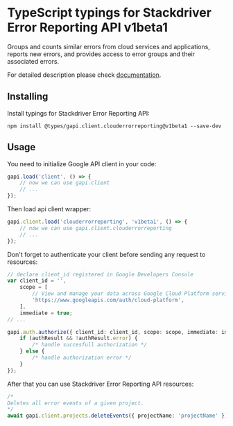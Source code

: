 # TypeScript typings for Stackdriver Error Reporting API v1beta1

Groups and counts similar errors from cloud services and applications, reports new errors, and provides access to error groups and their associated errors.

For detailed description please check [documentation](https://cloud.google.com/error-reporting/).

## Installing

Install typings for Stackdriver Error Reporting API:

```
npm install @types/gapi.client.clouderrorreporting@v1beta1 --save-dev
```

## Usage

You need to initialize Google API client in your code:

```typescript
gapi.load('client', () => {
    // now we can use gapi.client
    // ...
});
```

Then load api client wrapper:

```typescript
gapi.client.load('clouderrorreporting', 'v1beta1', () => {
    // now we can use gapi.client.clouderrorreporting
    // ...
});
```

Don't forget to authenticate your client before sending any request to resources:

```typescript
// declare client_id registered in Google Developers Console
var client_id = '',
    scope = [
        // View and manage your data across Google Cloud Platform services
        'https://www.googleapis.com/auth/cloud-platform',
    ],
    immediate = true;
// ...

gapi.auth.authorize({ client_id: client_id, scope: scope, immediate: immediate }, (authResult) => {
    if (authResult && !authResult.error) {
        /* handle succesfull authorization */
    } else {
        /* handle authorization error */
    }
});
```

After that you can use Stackdriver Error Reporting API resources:

```typescript
/* 
Deletes all error events of a given project.  
*/
await gapi.client.projects.deleteEvents({ projectName: 'projectName' });
```
